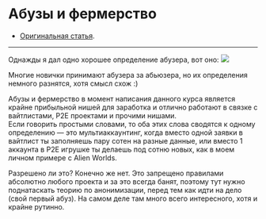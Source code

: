 # Абузы и фермерство
- [Оригинальная статья](https://teletype.in/@greezblog/abuzy-i-fermerstvo_3.7).
---

Однажды я дал одно хорошее определение абузера, вот оно:
![](https://cdn-images-1.medium.com/max/800/1*m0nVE2Y2azes12MQPSUeaA.png)

Многие новички принимают абузера за абьюзера, но их определения немного разнятся, хотя смысл схож :)

Абузы и фермерство в момент написания данного курса является крайне прибыльной нишей для заработка и отлично работают в связке с вайтлистами, P2E проектами и прочими нишами.  
Если говорить простыми словами, то оба этих слова сводятся к одному определению — это мультиаккаунтинг, когда вместо одной заявки в вайтлист ты заполняешь пару сотен на разные данные, или вместо 1 аккаунта в P2E игрушке ты делаешь под сотню новых, как в моем личном примере с Alien Worlds.

Разрешено ли это? Конечно же нет. Это запрещено правилами абсолютно любого проекта и за это всегда банят, поэтому тут нужно поднатаскать теорию по анонимизации, перед тем как идти на дело (свой первый абуз).
На самом деле там много всего интересного, хотя и крайне рутинно.